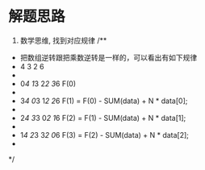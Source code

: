 # 解题思路

1. 数学思维, 找到对应规律
/**
 * 把数组逆转跟把乘数逆转是一样的，可以看出有如下规律
 *   4     3     2     6
 *
 *  0*4   1*3   2*2   3*6   F(0)
 * 
 *  3*4   0*3   1*2   2*6   F(1) = F(0) - SUM(data) + N * data[0];
 *
 *  2*4   3*3   0*2   1*6   F(2) = F(1) - SUM(data) + N * data[1];
 *
 *  1*4   2*3   3*2   0*6   F(3) = F(2) - SUM(data) + N * data[2];
 *
 */